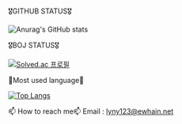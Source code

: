 
🎖️GITHUB STATUS🎖️

![Anurag's GitHub stats](https://github-readme-stats.vercel.app/api?username=sohyundoh&show_icons=true&theme=radical)

🎖️BOJ STATUS🎖️

[![Solved.ac
프로필](http://mazassumnida.wtf/api/v2/generate_badge?boj=lyny123)](https://solved.ac/lyny123)

🐢Most used language🐢

[![Top Langs](https://github-readme-stats.vercel.app/api/top-langs/?username=sohyundoh&layout=compact)](https://github.com/sohyundoh/github-readme-stats)

📫 How to reach me📫 
Email : lyny123@ewhain.net

<!---
sohyundoh/sohyundoh is a ✨ special ✨ repository because its `README.md` (this file) appears on your GitHub profile.
You can click the Preview link to take a look at your changes.
--->
